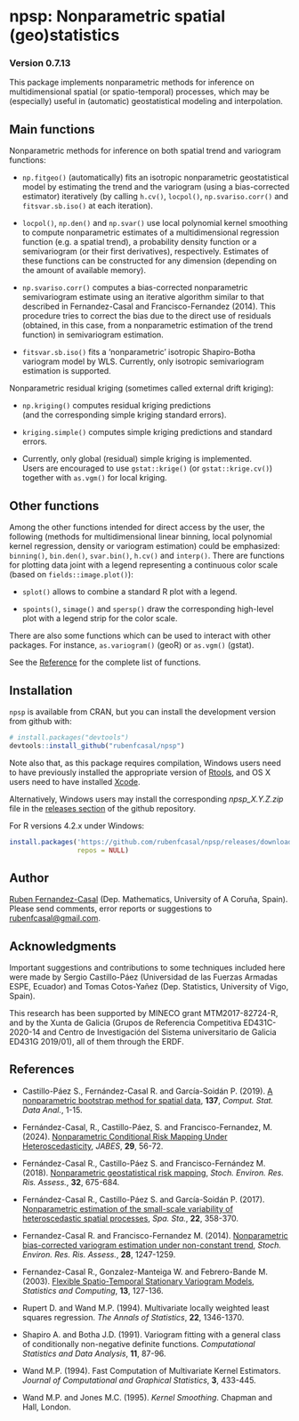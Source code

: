 
<!-- 
README.md is generated from README.Rmd. 
Please edit that file 
-->

# npsp: Nonparametric spatial (geo)statistics

### Version 0.7.13

This package implements nonparametric methods for inference on
multidimensional spatial (or spatio-temporal) processes, which may be
(especially) useful in (automatic) geostatistical modeling and
interpolation.

## Main functions

Nonparametric methods for inference on both spatial trend and variogram
functions:

- `np.fitgeo()` (automatically) fits an isotropic nonparametric
  geostatistical model by estimating the trend and the variogram (using
  a bias-corrected estimator) iteratively (by calling `h.cv()`,
  `locpol()`, `np.svariso.corr()` and `fitsvar.sb.iso()` at each
  iteration).

- `locpol()`, `np.den()` and `np.svar()` use local polynomial kernel
  smoothing to compute nonparametric estimates of a multidimensional
  regression function (e.g. a spatial trend), a probability density
  function or a semivariogram (or their first derivatives),
  respectively. Estimates of these functions can be constructed for any
  dimension (depending on the amount of available memory).

- `np.svariso.corr()` computes a bias-corrected nonparametric
  semivariogram estimate using an iterative algorithm similar to that
  described in Fernandez-Casal and Francisco-Fernandez (2014). This
  procedure tries to correct the bias due to the direct use of residuals
  (obtained, in this case, from a nonparametric estimation of the trend
  function) in semivariogram estimation.

- `fitsvar.sb.iso()` fits a ‘nonparametric’ isotropic Shapiro-Botha
  variogram model by WLS. Currently, only isotropic semivariogram
  estimation is supported.

Nonparametric residual kriging (sometimes called external drift
kriging):

- `np.kriging()` computes residual kriging predictions  
  (and the corresponding simple kriging standard errors).

- `kriging.simple()` computes simple kriging predictions and standard
  errors.

- Currently, only global (residual) simple kriging is implemented.  
  Users are encouraged to use `gstat::krige()` (or `gstat::krige.cv()`)
  together with `as.vgm()` for local kriging.

## Other functions

Among the other functions intended for direct access by the user, the
following (methods for multidimensional linear binning, local polynomial
kernel regression, density or variogram estimation) could be emphasized:
`binning()`, `bin.den()`, `svar.bin()`, `h.cv()` and `interp()`. There
are functions for plotting data joint with a legend representing a
continuous color scale (based on `fields::image.plot()`):

- `splot()` allows to combine a standard R plot with a legend.

- `spoints()`, `simage()` and `spersp()` draw the corresponding
  high-level plot with a legend strip for the color scale.

There are also some functions which can be used to interact with other
packages. For instance, `as.variogram()` (geoR) or `as.vgm()` (gstat).

See the
[Reference](https://rubenfcasal.github.io/npsp/reference/index.html) for
the complete list of functions.

## Installation

`npsp` is available from CRAN, but you can install the development
version from github with:

``` r
# install.packages("devtools")
devtools::install_github("rubenfcasal/npsp")
```

Note also that, as this package requires compilation, Windows users need
to have previously installed the appropriate version of
[Rtools](https://cran.r-project.org/bin/windows/Rtools/), and OS X users
need to have installed
[Xcode](https://apps.apple.com/us/app/xcode/id497799835).

Alternatively, Windows users may install the corresponding
*npsp_X.Y.Z.zip* file in the [releases
section](https://github.com/rubenfcasal/npsp/releases/latest) of the
github repository.

For R versions 4.2.x under Windows:

``` r
install.packages('https://github.com/rubenfcasal/npsp/releases/download/v0.7-10/npsp_0.7-10.zip',
                 repos = NULL)
```

## Author

[Ruben Fernandez-Casal](https://rubenfcasal.github.io) (Dep.
Mathematics, University of A Coruña, Spain). Please send comments, error
reports or suggestions to <rubenfcasal@gmail.com>.

## Acknowledgments

Important suggestions and contributions to some techniques included here
were made by Sergio Castillo-Páez (Universidad de las Fuerzas Armadas
ESPE, Ecuador) and Tomas Cotos-Yañez (Dep. Statistics, University of
Vigo, Spain).

This research has been supported by MINECO grant MTM2017-82724-R, and by
the Xunta de Galicia (Grupos de Referencia Competitiva ED431C-2020-14
and Centro de Investigación del Sistema universitario de Galicia ED431G
2019/01), all of them through the ERDF.

## References

- Castillo-Páez S., Fernández-Casal R. and García-Soidán P. (2019). [A
  nonparametric bootstrap method for spatial
  data](https://doi.org/10.1016/j.csda.2019.01.017), **137**, *Comput.
  Stat. Data Anal.*, 1-15.

- Fernández-Casal, R., Castillo-Páez, S. and Francisco-Fernandez, M.
  (2024). [Nonparametric Conditional Risk Mapping Under
  Heteroscedasticity](https://doi.org/10.1007/s13253-023-00555-0),
  *JABES*, **29**, 56-72.

- Fernández-Casal R., Castillo-Páez S. and Francisco-Fernández M.
  (2018). [Nonparametric geostatistical risk
  mapping](https://doi.org/10.1007/s00477-017-1407-y), *Stoch. Environ.
  Res. Ris. Assess.*, **32**, 675-684.

- Fernández-Casal R., Castillo-Páez S. and García-Soidán P. (2017).
  [Nonparametric estimation of the small-scale variability of
  heteroscedastic spatial
  processes](https://doi.org/10.1016/j.spasta.2017.04.001), *Spa. Sta.*,
  **22**, 358-370.

- Fernandez-Casal R. and Francisco-Fernandez M. (2014). [Nonparametric
  bias-corrected variogram estimation under non-constant
  trend](https://doi.org/10.1007/s00477-013-0817-8), *Stoch. Environ.
  Res. Ris. Assess.*, **28**, 1247-1259.

- Fernandez-Casal R., Gonzalez-Manteiga W. and Febrero-Bande M. (2003).
  [Flexible Spatio-Temporal Stationary Variogram
  Models](https://doi.org/10.1023/A:1023204525046), *Statistics and
  Computing*, **13**, 127-136.

- Rupert D. and Wand M.P. (1994). Multivariate locally weighted least
  squares regression. *The Annals of Statistics*, **22**, 1346-1370.

- Shapiro A. and Botha J.D. (1991). Variogram fitting with a general
  class of conditionally non-negative definite functions. *Computational
  Statistics and Data Analysis*, **11**, 87-96.

- Wand M.P. (1994). Fast Computation of Multivariate Kernel Estimators.
  *Journal of Computational and Graphical Statistics*, **3**, 433-445.

- Wand M.P. and Jones M.C. (1995). *Kernel Smoothing*. Chapman and Hall,
  London.
